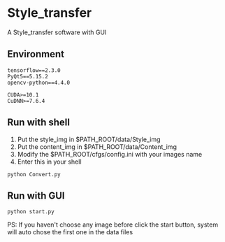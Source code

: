 # Style_transfer
A Style_transfer software with GUI
## Environment
```
tensorflow==2.3.0
PyQt5==5.15.2
opencv-python==4.4.0
```
```
CUDA>=10.1
CuDNN>=7.6.4
```
## Run with shell
1. Put the style_img in $PATH_ROOT/data/Style_img
2. Put the content_img in $PATH_ROOT/data/Content_img
3. Modify the $PATH_ROOT/cfgs/config.ini with your images name
4. Enter this in your shell
```
python Convert.py
```

## Run with GUI
```
python start.py
```
PS: If you haven't choose any image before click the start button, system will auto chose the first one in the data files



